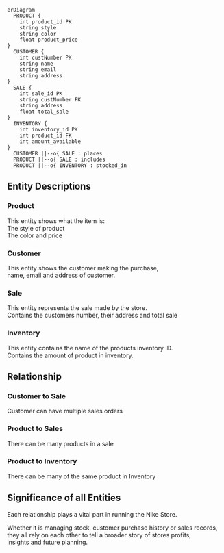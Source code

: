 ```mermaid
erDiagram
  PRODUCT {
    int product_id PK
    string style
    string color
    float product_price 
}
  CUSTOMER {
    int custNumber PK
    string name
    string email
    string address
}
  SALE {
    int sale_id PK
    string custNumber FK
    string address
    float total_sale
}
  INVENTORY {
    int inventory_id PK
    int product_id FK
    int amount_available
}
  CUSTOMER ||--o{ SALE : places
  PRODUCT ||--o{ SALE : includes
  PRODUCT ||--o{ INVENTORY : stocked_in
```

## Entity Descriptions

### Product  
This entity shows what the item is:  
The style of product  
The color and price

### Customer  
This entity shows the customer making the purchase,  
name, email and address of customer.

### Sale 
This entity represents the sale made by the store.  
Contains the customers number, their address and total sale

### Inventory
This entity contains the name of the products inventory ID.  
Contains the amount of product in inventory.

## Relationship  

### Customer to Sale  
Customer can have multiple sales orders

### Product to Sales
There can be many products in a sale

### Product to Inventory
There can be many of the same product in Inventory

## Significance of all Entities  
Each relationship plays a vital part in running the Nike Store.

Whether it is managing stock, customer purchase history or sales records,  
they all rely on each other to tell a broader story of stores profits,  
insights and future planning.


